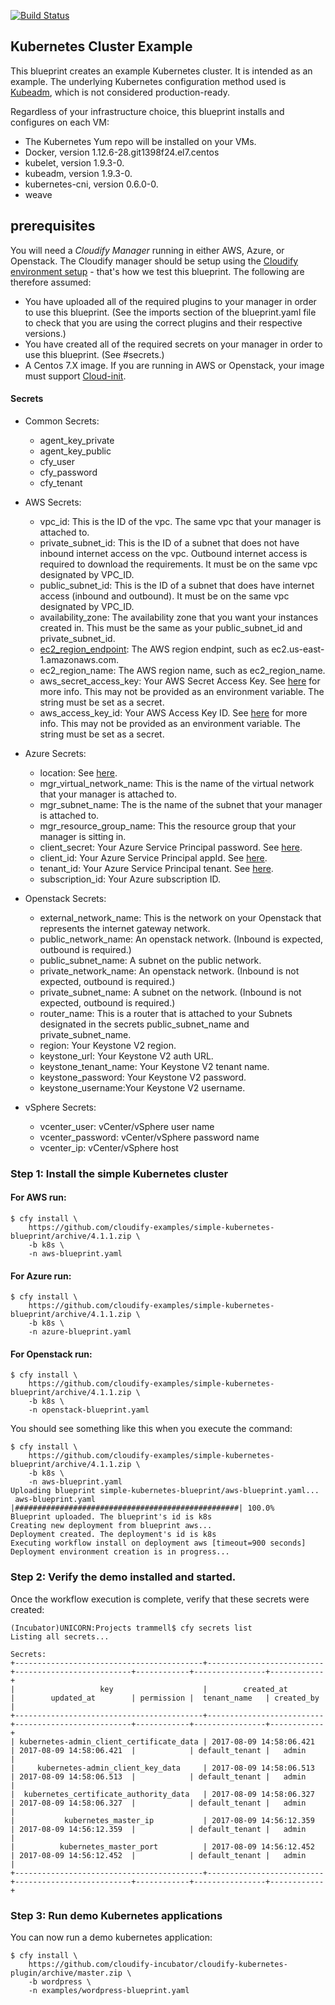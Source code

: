 [![Build Status](https://circleci.com/gh/cloudify-examples/simple-kubernetes-blueprint.svg?style=shield&circle-token=:circle-token)](https://circleci.com/gh/cloudify-examples/simple-kubernetes-blueprint)


##  Kubernetes Cluster Example

This blueprint creates an example Kubernetes cluster. It is intended as an example. The underlying Kubernetes configuration method used is [Kubeadm](https://kubernetes.io/docs/admin/kubeadm/), which is not considered production-ready.

Regardless of your infrastructure choice, this blueprint installs and configures on each VM:
- The Kubernetes Yum repo will be installed on your VMs.
- Docker, version 1.12.6-28.git1398f24.el7.centos
- kubelet, version 1.9.3-0.
- kubeadm, version 1.9.3-0.
- kubernetes-cni, version 0.6.0-0.
- weave


## prerequisites

You will need a *Cloudify Manager* running in either AWS, Azure, or Openstack. The Cloudify manager should be setup using the [Cloudify environment setup](https://github.com/cloudify-examples/cloudify-environment-setup) - that's how we test this blueprint. The following are therefore assumed:
* You have uploaded all of the required plugins to your manager in order to use this blueprint. (See the imports section of the blueprint.yaml file to check that you are using the correct plugins and their respective versions.)
* You have created all of the required secrets on your manager in order to use this blueprint. (See #secrets.)
* A Centos 7.X image. If you are running in AWS or Openstack, your image must support [Cloud-init](https://cloudinit.readthedocs.io/en/latest/).


#### Secrets

* Common Secrets:
  * agent_key_private
  * agent_key_public
  * cfy_user
  * cfy_password
  * cfy_tenant


* AWS Secrets:
  * vpc_id: This is the ID of the vpc. The same vpc that your manager is attached to.
  * private_subnet_id: This is the ID of a subnet that does not have inbound internet access on the vpc. Outbound internet access is required to download the requirements.  It must be on the same vpc designated by VPC_ID.
  * public_subnet_id: This is the ID of a subnet that does have internet access (inbound and outbound).  It must be on the same vpc designated by VPC_ID.
  * availability_zone: The availability zone that you want your instances created in. This must be the same as your public_subnet_id and private_subnet_id.
  * [ec2_region_endpoint](http://docs.aws.amazon.com/general/latest/gr/rande.html): The AWS region endpint, such as ec2.us-east-1.amazonaws.com.
  * ec2_region_name: The AWS region name, such as ec2_region_name.
  * aws_secret_access_key: Your AWS Secret Access Key. See [here](http://docs.aws.amazon.com/cli/latest/userguide/cli-chap-getting-started.html#cli-quick-configuration) for more info. This may not be provided as an environment variable. The string must be set as a secret.
  * aws_access_key_id: Your AWS Access Key ID. See [here](http://docs.aws.amazon.com/cli/latest/userguide/cli-chap-getting-started.html#cli-quick-configuration) for more info. This may not be provided as an environment variable. The string must be set as a secret.


* Azure Secrets:
  * location: See [here](https://azure.microsoft.com/en-us/regions/).
  * mgr_virtual_network_name: This is the name of the virtual network that your manager is attached to.
  * mgr_subnet_name: The is the name of the subnet that your manager is attached to.
  * mgr_resource_group_name: This the resource group that your manager is sitting in.
  * client_secret: Your Azure Service Principal password. See [here](https://docs.microsoft.com/en-us/azure/azure-resource-manager/resource-group-authenticate-service-principal-cli#create-service-principal-with-password).
  * client_id: Your Azure Service Principal appId. See [here](https://docs.microsoft.com/en-us/azure/azure-resource-manager/resource-group-authenticate-service-principal-cli#create-service-principal-with-password).
  * tenant_id: Your Azure Service Principal tenant. See [here](https://docs.microsoft.com/en-us/azure/azure-resource-manager/resource-group-authenticate-service-principal-cli#create-service-principal-with-password).
  * subscription_id: Your Azure subscription ID.


* Openstack Secrets:
  * external_network_name: This is the network on your Openstack that represents the internet gateway network.
  * public_network_name: An openstack network. (Inbound is expected, outbound is required.)
  * public_subnet_name: A subnet on the public network.
  * private_network_name: An openstack network. (Inbound is not expected, outbound is required.)
  * private_subnet_name: A subnet on the network. (Inbound is not expected, outbound is required.)
  * router_name: This is a router that is attached to your Subnets designated in the secrets public_subnet_name and private_subnet_name.
  * region: Your Keystone V2 region.
  * keystone_url: Your Keystone V2 auth URL.
  * keystone_tenant_name: Your Keystone V2 tenant name.
  * keystone_password: Your Keystone V2 password.
  * keystone_username:Your Keystone V2 username.


* vSphere Secrets:
  * vcenter_user: vCenter/vSphere user name
  * vcenter_password: vCenter/vSphere password name
  * vcenter_ip: vCenter/vSphere host


### Step 1: Install the simple Kubernetes cluster


#### For AWS run:

```shell
$ cfy install \
    https://github.com/cloudify-examples/simple-kubernetes-blueprint/archive/4.1.1.zip \
    -b k8s \
    -n aws-blueprint.yaml
```


#### For Azure run:

```shell
$ cfy install \
    https://github.com/cloudify-examples/simple-kubernetes-blueprint/archive/4.1.1.zip \
    -b k8s \
    -n azure-blueprint.yaml
```


#### For Openstack run:

```shell
$ cfy install \
    https://github.com/cloudify-examples/simple-kubernetes-blueprint/archive/4.1.1.zip \
    -b k8s \
    -n openstack-blueprint.yaml
```


You should see something like this when you execute the command:

```shell
$ cfy install \
    https://github.com/cloudify-examples/simple-kubernetes-blueprint/archive/4.1.1.zip \
    -b k8s \
    -n aws-blueprint.yaml
Uploading blueprint simple-kubernetes-blueprint/aws-blueprint.yaml...
 aws-blueprint.yaml |##################################################| 100.0%
Blueprint uploaded. The blueprint's id is k8s
Creating new deployment from blueprint aws...
Deployment created. The deployment's id is k8s
Executing workflow install on deployment aws [timeout=900 seconds]
Deployment environment creation is in progress...
```


### Step 2: Verify the demo installed and started.

Once the workflow execution is complete, verify that these secrets were created:


```shell
(Incubator)UNICORN:Projects trammell$ cfy secrets list
Listing all secrets...

Secrets:
+------------------------------------------+--------------------------+--------------------------+------------+----------------+------------+
|                   key                    |        created_at        |        updated_at        | permission |  tenant_name   | created_by |
+------------------------------------------+--------------------------+--------------------------+------------+----------------+------------+
| kubernetes-admin_client_certificate_data | 2017-08-09 14:58:06.421  | 2017-08-09 14:58:06.421  |            | default_tenant |   admin    |
|     kubernetes-admin_client_key_data     | 2017-08-09 14:58:06.513  | 2017-08-09 14:58:06.513  |            | default_tenant |   admin    |
|  kubernetes_certificate_authority_data   | 2017-08-09 14:58:06.327  | 2017-08-09 14:58:06.327  |            | default_tenant |   admin    |
|           kubernetes_master_ip           | 2017-08-09 14:56:12.359  | 2017-08-09 14:56:12.359  |            | default_tenant |   admin    |
|          kubernetes_master_port          | 2017-08-09 14:56:12.452  | 2017-08-09 14:56:12.452  |            | default_tenant |   admin    |
+------------------------------------------+--------------------------+--------------------------+------------+----------------+------------+
```


### Step 3: Run demo Kubernetes applications

You can now run a demo kubernetes application:

```shell
$ cfy install \
    https://github.com/cloudify-incubator/cloudify-kubernetes-plugin/archive/master.zip \
    -b wordpress \
    -n examples/wordpress-blueprint.yaml
```
